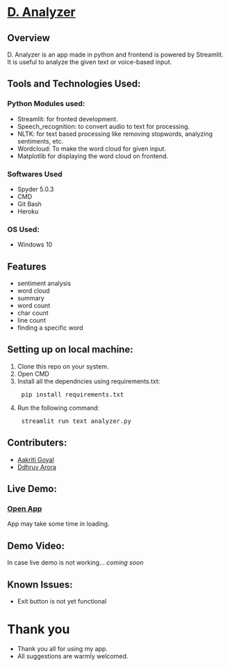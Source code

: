 # [D. Analyzer](https://d-analyzer.herokuapp.com/)

## Overview
D. Analyzer is an app made in python and frontend is powered by Streamlit.
<br/> It is useful to analyze the given text or voice-based input.

## Tools and Technologies Used:

### Python Modules used:
- Streamlit: for fronted development.
- Speech_recognition: to convert audio to text for processing.
- NLTK: for text based processing like removing stopwords, analyzing sentiments, etc.
- Wordcloud: To make the word cloud for given input.
- Matplotlib for displaying the word cloud on frontend.

### Softwares Used 
- Spyder 5.0.3
- CMD
- Git Bash
- Heroku

### OS Used:
- Windows 10 

## Features  
- sentiment analysis
- word cloud
- summary
- word count
- char count
- line count
- finding a specific word

## Setting up on local machine: 
1. Clone this repo on your system.
2. Open CMD
3. Install all the dependncies using requirements.txt:
	<pre> pip install requirements.txt </pre>
3. Run the following command:
	<pre> streamlit run text_analyzer.py </pre>

## Contributers: 
- [Aakriti Goyal](https://github.com/AakritiGoyal12458) 
- [Ddhruv Arora](https://github.com/Ddhruv-IOT)

## Live Demo: 
### [Open App](https://d-analyzer.herokuapp.com/)
App may take some time in loading.

## Demo Video: 
In case live demo is not working...
*coming soon* 

## Known Issues:
- Exit button is not yet functional 

# Thank you
- Thank you all for using my app.
- All suggestions are warmly welcomed.
